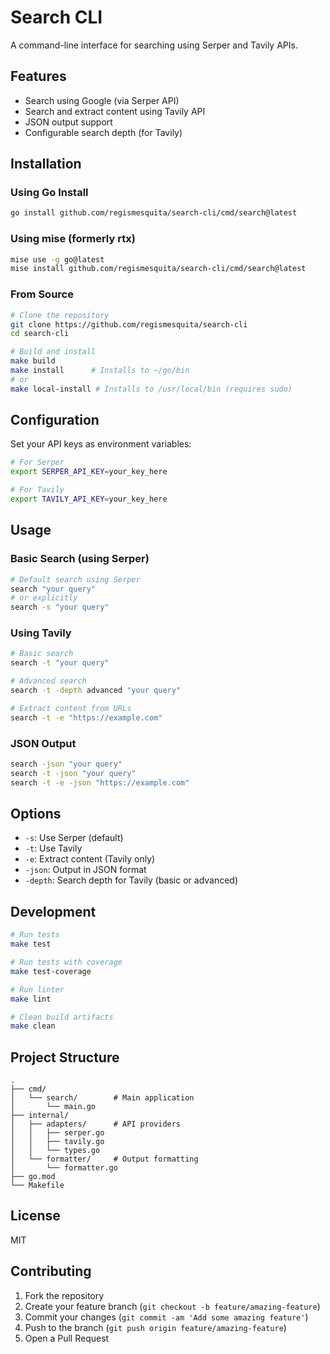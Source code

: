 # Search CLI

A command-line interface for searching using Serper and Tavily APIs.

## Features

- Search using Google (via Serper API)
- Search and extract content using Tavily API
- JSON output support
- Configurable search depth (for Tavily)

## Installation

### Using Go Install
```bash
go install github.com/regismesquita/search-cli/cmd/search@latest
```

### Using mise (formerly rtx)
```bash
mise use -g go@latest
mise install github.com/regismesquita/search-cli/cmd/search@latest
```

### From Source

```bash
# Clone the repository
git clone https://github.com/regismesquita/search-cli
cd search-cli

# Build and install
make build
make install      # Installs to ~/go/bin
# or
make local-install # Installs to /usr/local/bin (requires sudo)
```

## Configuration

Set your API keys as environment variables:
```bash
# For Serper
export SERPER_API_KEY=your_key_here

# For Tavily
export TAVILY_API_KEY=your_key_here
```

## Usage

### Basic Search (using Serper)
```bash
# Default search using Serper
search "your query"
# or explicitly
search -s "your query"
```

### Using Tavily
```bash
# Basic search
search -t "your query"

# Advanced search
search -t -depth advanced "your query"

# Extract content from URLs
search -t -e "https://example.com"
```

### JSON Output
```bash
search -json "your query"
search -t -json "your query"
search -t -e -json "https://example.com"
```

## Options

- `-s`: Use Serper (default)
- `-t`: Use Tavily
- `-e`: Extract content (Tavily only)
- `-json`: Output in JSON format
- `-depth`: Search depth for Tavily (basic or advanced)

## Development

```bash
# Run tests
make test

# Run tests with coverage
make test-coverage

# Run linter
make lint

# Clean build artifacts
make clean
```

## Project Structure

```
.
├── cmd/
│   └── search/        # Main application
│       └── main.go
├── internal/
│   ├── adapters/      # API providers
│   │   ├── serper.go
│   │   ├── tavily.go
│   │   └── types.go
│   └── formatter/     # Output formatting
│       └── formatter.go
├── go.mod
└── Makefile
```

## License

MIT

## Contributing

1. Fork the repository
2. Create your feature branch (`git checkout -b feature/amazing-feature`)
3. Commit your changes (`git commit -am 'Add some amazing feature'`)
4. Push to the branch (`git push origin feature/amazing-feature`)
5. Open a Pull Request